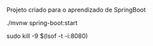 Projeto criado para o aprendizado de SpringBoot

./mvnw spring-boot:start

sudo kill -9 $(lsof -t -i:8080)
